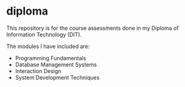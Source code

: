 # diploma
This repository is for the course assessments done in my Diploma of Information Technology (DIT). 

The modules I have included are:
- Programming Fundamentals
- Database Management Systems
- Interaction Design
- System Development Techniques
